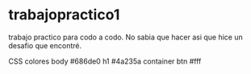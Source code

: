 # trabajopractico1
trabajo practico para codo a codo.
No sabia que hacer asi que hice un desafio que encontré.

CSS colores 
body
#686de0
h1 
#4a235a
container btn
#fff

